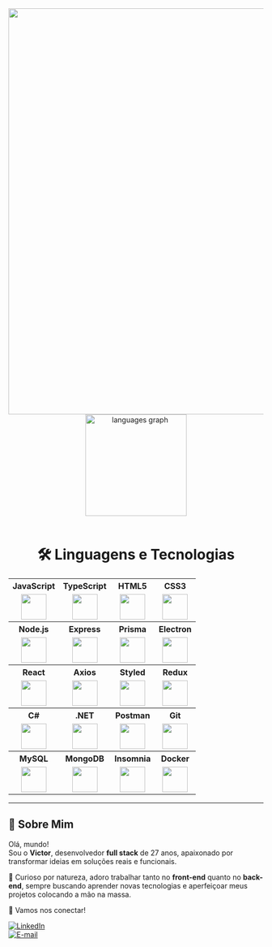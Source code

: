 <div align="center">
  <img src="https://t3.ftcdn.net/jpg/07/96/02/16/360_F_796021659_T0fEiTbS0k3iae6UdY8iBESVDBFoMqkH.jpg" height="800" width="800" />
</div>

<div align="center">
  <img src="https://github-readme-stats.vercel.app/api/top-langs?username=victorguimaraesdev&locale=en&hide_title=false&layout=compact&card_width=400&langs_count=5&theme=merko&hide_border=false&cache_seconds=1000" height="200" alt="languages graph" />
</div>

<br />

<div align="center">
  <h1>🛠️ Linguagens e Tecnologias</h1>
</div>

<div align="center">

<table>
  <tr>
    <th>JavaScript</th>
    <th>TypeScript</th>
    <th>HTML5</th>
    <th>CSS3</th>
  </tr>
  <tr>
    <td align="center"><img src="https://cdn.jsdelivr.net/gh/devicons/devicon/icons/javascript/javascript-original.svg" width="50" /></td>
    <td align="center"><img src="https://cdn.jsdelivr.net/gh/devicons/devicon/icons/typescript/typescript-original.svg" width="50" /></td>
    <td align="center"><img src="https://cdn.jsdelivr.net/gh/devicons/devicon/icons/html5/html5-original.svg" width="50" /></td>
    <td align="center"><img src="https://cdn.jsdelivr.net/gh/devicons/devicon/icons/css3/css3-original.svg" width="50" /></td>
  </tr>

  <tr>
    <th>Node.js</th>
    <th>Express</th>
    <th>Prisma</th>
    <th>Electron</th>
  </tr>
  <tr>
    <td align="center"><img src="https://cdn.jsdelivr.net/gh/devicons/devicon/icons/nodejs/nodejs-original.svg" width="50" /></td>
    <td align="center"><img src="https://cdn.jsdelivr.net/gh/devicons/devicon/icons/express/express-original.svg" width="50" /></td>
    <td align="center"><img src="https://cdn.jsdelivr.net/gh/devicons/devicon/icons/prisma/prisma-original.svg" width="50" /></td>
    <td align="center"><img src="https://cdn.jsdelivr.net/gh/devicons/devicon/icons/electron/electron-original.svg" width="50" /></td>
  </tr>

  <tr>
    <th>React</th>
    <th>Axios</th>
    <th>Styled</th>
    <th>Redux</th>
  </tr>
  <tr>
    <td align="center"><img src="https://cdn.jsdelivr.net/gh/devicons/devicon/icons/react/react-original.svg" width="50" /></td>
    <td align="center"><img src="https://icon.icepanel.io/Technology/svg/Azios.svg" width="50" /></td>
    <td align="center"><img src="https://avatars.githubusercontent.com/u/20658825?s=200&v=4" width="50" /></td>
    <td align="center"><img src="https://cdn.jsdelivr.net/gh/devicons/devicon/icons/redux/redux-original.svg" width="50" /></td>
  </tr>

  <tr>
    <th>C#</th>
    <th>.NET</th>
    <th>Postman</th>
    <th>Git</th>
  </tr>
  <tr>
    <td align="center"><img src="https://cdn.jsdelivr.net/gh/devicons/devicon/icons/csharp/csharp-original.svg" width="50" /></td>
    <td align="center"><img src="https://upload.wikimedia.org/wikipedia/commons/7/7d/Microsoft_.NET_logo.svg" width="50" /></td>
    <td align="center"><img src="https://www.vectorlogo.zone/logos/getpostman/getpostman-icon.svg" width="50" /></td>
    <td align="center"><img src="https://cdn.jsdelivr.net/gh/devicons/devicon/icons/git/git-original.svg" width="50" /></td>
  </tr>

  <tr>
    <th>MySQL</th>
    <th>MongoDB</th>
    <th>Insomnia</th>
    <th>Docker</th>
  </tr>
  <tr>
    <td align="center"><img src="https://cdn.jsdelivr.net/gh/devicons/devicon/icons/mysql/mysql-original.svg" width="50" /></td>
    <td align="center"><img src="https://cdn.jsdelivr.net/gh/devicons/devicon/icons/mongodb/mongodb-original.svg" width="50" /></td>
    <td align="center"><img src="https://user-images.githubusercontent.com/2575745/67964810-4d9a2980-fbd7-11e9-8cf7-661ded187ee6.png" width="50" /></td>
    <td align="center"><img src="https://cdn.jsdelivr.net/gh/devicons/devicon/icons/docker/docker-original.svg" width="50" /></td>
  </tr>
</table>

</div>

---

## 👋 Sobre Mim

Olá, mundo!  
Sou o **Victor**, desenvolvedor **full stack** de 27 anos, apaixonado por transformar ideias em soluções reais e funcionais.

🧠 Curioso por natureza, adoro trabalhar tanto no **front-end** quanto no **back-end**, sempre buscando aprender novas tecnologias e aperfeiçoar meus projetos colocando a mão na massa.

💬 Vamos nos conectar!

[![LinkedIn](https://img.shields.io/badge/LinkedIn-blue?logo=linkedin)](https://www.linkedin.com/in/victor-guimaraes-05b608275/)  
[![E-mail](https://img.shields.io/badge/E--mail-red?logo=gmail)](mailto:victorguimaraesmax@gmail.com)
